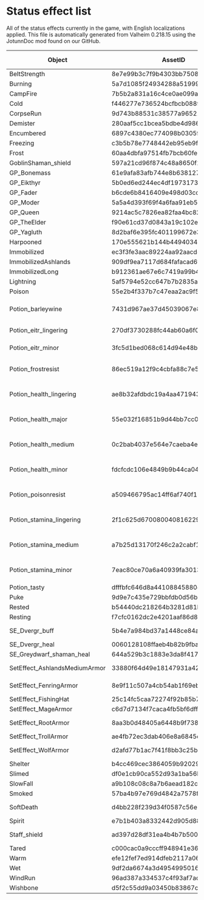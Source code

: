 # Status effect list
All of the status effects currently in the game, with English localizations applied.
This file is automatically generated from Valheim 0.218.15 using the JotunnDoc mod found on our GitHub.

|Object |AssetID |English Name |Category |
|---|---|---|---|
|BeltStrength|8e7e99b3c7f9b4303bb750818cce5f68|Megingjord|NULL|
|Burning|5a7d1085f24934288a51999ed071d950|Burning|NULL|
|CampFire|7b5b2a831a16c4ce0ae099aa138595f7|Fire|NULL|
|Cold|f446277e736524bcfbcb088975259d7d|Cold|NULL|
|CorpseRun|9d743b88531c38577a96521e16ca0628|Corpse run|NULL|
|Demister|280aaf5cc1bcea5bdbe4d986709bcb20|Wisplight|NULL|
|Encumbered|6897c4380ec774098b0305f579989b09|Encumbered|NULL|
|Freezing|c3b5b78e7748442eb95eb9ff4f86ce98|Freezing|NULL|
|Frost|60aa4dbfa97514fb7bcb60fe9e28630d|Frost|NULL|
|GoblinShaman_shield|597a21cd96f874c48a8650f1c6c64db4|GD Heal|NULL|
|GP_Bonemass|61e9afa83afb744e8b638127029e43be|Bonemass|NULL|
|GP_Eikthyr|5b0ed6ed244ec4df1973173387fde921|Eikthyr|NULL|
|GP_Fader|b6cde6b8416409e498d03cc7d64d0fb7|Fader power|NULL|
|GP_Moder|5a5a4d393f69f4a6faa91eb58f6a9aad|Moder|NULL|
|GP_Queen|9214ac5c7826ea82faa4bc823a7ceb05|The Queen|NULL|
|GP_TheElder|f90e61cd37d0843a19c102e793534ad4|The Elder|NULL|
|GP_Yagluth|8d2baf6e395fc401199672e32dda744c|Yagluth|NULL|
|Harpooned|170e555621b144b4494034350f229594|Harpooned|NULL|
|Immobilized|ec3f3fe3aac89224aa92aacd8ec670bb|Immobilized|NULL|
|ImmobilizedAshlands|909df9ea7117d684fafacad6fcb5ca55|Immobilized|NULL|
|ImmobilizedLong|b912361ae67e6c7419a99b4e34c63605|Immobilized|NULL|
|Lightning|5af5794e52cc647b7b2835aa6630b723|Lightning|NULL|
|Poison|55e2b4f337b7c47eaa2ac9f57c706f3a|Poison|NULL|
|Potion_barleywine|7431d967ae37d45039067e8df69e5e50|Fire Resistance Barley Wine|NULL|
|Potion_eitr_lingering|270df3730288fc44ab60a6f061b33a08|Lingering Eitr Mead|eitrpotion|
|Potion_eitr_minor|3fc5d1bed068c614d94e48b66e49fb57|Minor Eitr Mead|eitrpotion|
|Potion_frostresist|86ec519a12f9c4cbfa88c7e53b1e2f32|Frost Resistance Mead|NULL|
|Potion_health_lingering|ae8b32afdbdc19a4aa4719437b1712bf|Lingering Healing Mead|healthpotion|
|Potion_health_major|55e032f16851b9d44bb7cc046d6aea8d|Major Healing Mead|healthpotion|
|Potion_health_medium|0c2bab4037e564e7caeba4e2745801c7|Medium Healing Mead|healthpotion|
|Potion_health_minor|fdcfcdc106e4849b9b44ca04a206806e|Minor Healing Mead|healthpotion|
|Potion_poisonresist|a509466795ac14ff6af740f15f79ea76|Poison Resistance Mead|NULL|
|Potion_stamina_lingering|2f1c625d670080040816229c5bba277e|Lingering Stamina Mead|staminapotion|
|Potion_stamina_medium|a7b25d13170f246c2a2cabf1abb443ce|Medium Stamina Mead|staminapotion|
|Potion_stamina_minor|7eac80ce70a6a40939fa301390c822e1|Minor Stamina Mead|staminapotion|
|Potion_tasty|dfffbfc646d8a44108845880dcc3ff6c|Tasty Mead|NULL|
|Puke|9d9e7c435e729bbfdb0d56b0807ace06|Feeling sick|NULL|
|Rested|b54440dc218264b3281d81bf555a102d|Rested|NULL|
|Resting|f7cfc0162dc2e4201aaf86d8064d1d1f|Resting|NULL|
|SE_Dvergr_buff|5b4e7a984bd37a1448ce84a424dec978|Dvergr power|NULL|
|SE_Dvergr_heal|0060128108ffaeb4b82b9fba90c12929|Dvergr Heal|NULL|
|SE_Greydwarf_shaman_heal|644a529b3c1883e3da8f417e361967db|GD Heal|NULL|
|SetEffect_AshlandsMediumArmor|33880f64d49e18147931a4283a56b567|Ask's Endurance|NULL|
|SetEffect_FenringArmor|8e9f11c507a4cb54ab1f69eb4ced1d70|Fenris blessing|NULL|
|SetEffect_FishingHat|25c14fc5caa72274f92b85b7a6bfef01|Fishing Hat|NULL|
|SetEffect_MageArmor|c6d7d7134f7caca4fb5bf6dff5421c9b|Eitr-infused|NULL|
|SetEffect_RootArmor|8aa3b0d48405a6448b9f73884627022e|Improved archery|NULL|
|SetEffect_TrollArmor|ae4fb72ec3dab406e8a6845cad62bfc1|Sneaky|NULL|
|SetEffect_WolfArmor|d2afd77b1ac7f41f8bb3c25bbac695ce|Frost resistance|NULL|
|Shelter|b4cc469cec3864059b920291079771dc|Shelter|NULL|
|Slimed|df0e1cb90ca552d93a1ba56b8ee74813|Slimed|NULL|
|SlowFall|a9b108c08c8a7b6aead182cb49105bd1|Feather fall|NULL|
|Smoked|57ba4b97e769d4842a7578fafdc7bc7b|Smoked|NULL|
|SoftDeath|d4bb228f239d34f0587c56ebfb509bec|No skill drain|NULL|
|Spirit|e7b1b403a8332442d905d88d3585b395|Spirit|NULL|
|Staff_shield|ad397d28df31ea4b4b7b50052f63bdec|Magic barrier|NULL|
|Tared|c000cac0a9cccff948941e36f6e4926b|Tarred|NULL|
|Warm|efe12fef7ed914dfeb2117a061ef6d0d|Warm|NULL|
|Wet|9df2da6674a3d495499501681d5d0efc|Wet|NULL|
|WindRun|96ad387a334537c4f93af7ad26eaeb20|Wind Run|NULL|
|Wishbone|d5f2c55dd9a03450b83867c864af7e65|Wishbone|NULL|
